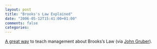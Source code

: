 ```yaml
---
layout: post
title: "Brooks's Law Explained"
date: "2006-05-12T15:41:00+01:00"
comments: false
categories: 
---
```


<p><a href="http://radar.oreilly.com/archives/2006/05/engineering_management_hacks_t.html">A great way</a> to teach management about Brooks&#8217;s Law (via <a href="http://radar.oreilly.com/archives/2006/05/engineering_management_hacks_t.html">John Gruber</a>).</p>


